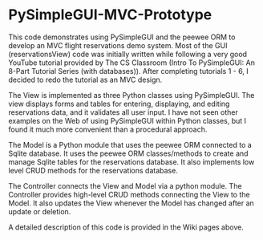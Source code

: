 # PySimpleGUI-MVC-Prototype
This code demonstrates using PySimpleGUI and the peewee ORM to develop an MVC flight reservations demo system.  Most of the GUI (reservationsView) code was initially written while following a very good YouTube tutorial provided by The CS Classroom (Intro To PySimpleGUI: An 8-Part Tutorial Series (with databases)).  After completing tutorials 1 - 6, I decided to redo the tutorial as an MVC design.  

The View is implemented as three Python classes using PySimpleGUI.  The view displays forms and tables for entering, displaying, and editing reservations data, and it validates all user input.  I have not seen other examples on the Web of using PySimpleGUI within Python classes, but I found it much more convenient than a procedural approach.

The Model is a Python module that uses the peewee ORM connected to a Sqlite database.  It uses the peewee ORM classes/methods to create and manage Sqlite tables for the reservations database.  It also implements low level CRUD methods for the reservations database.

The Controller connects the View and Model via a python module.  The Controller provides high-level CRUD methods connecting the View to the Model.  It also updates the View whenever the Model has changed after an update or deletion.

A detailed description of this code is provided in the Wiki pages above.
